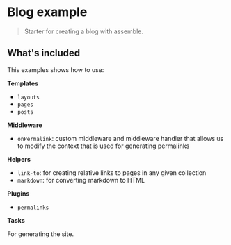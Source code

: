 # Blog example

> Starter for creating a blog with assemble.

## What's included

This examples shows how to use:

**Templates**

- `layouts`
- `pages`
- `posts`

**Middleware**

- `onPermalink`: custom middleware and middleware handler that allows us to modify the context that is used for generating permalinks

**Helpers**

- `link-to`: for creating relative links to pages in any given collection
- `markdown`: for converting markdown to HTML

**Plugins**

- `permalinks`

**Tasks**

For generating the site.


